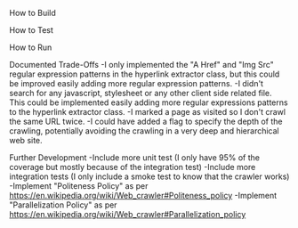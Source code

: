 How to Build



How to Test



How to Run



Documented Trade-Offs
  -I only implemented the "A Href" and "Img Src" regular expression patterns in the hyperlink extractor class, but this could be improved easily adding more regular expression patterns.
  -I didn't search for any javascript, stylesheet or any other client side related file. This could be implemented easily adding more regular expressions patterns to the hyperlink extractor class. 
  -I marked a page as visited so I don't crawl the same URL twice.
  -I could have added a flag to specify the depth of the crawling, potentially avoiding the crawling in a very deep and hierarchical web site.
 


Further Development
  -Include more unit test (I only have 95% of the coverage but mostly because of the integration test)
  -Include more integration tests (I only include a smoke test to know that the crawler works)
  -Implement "Politeness Policy" as per https://en.wikipedia.org/wiki/Web_crawler#Politeness_policy
  -Implement "Parallelization Policy" as per https://en.wikipedia.org/wiki/Web_crawler#Parallelization_policy